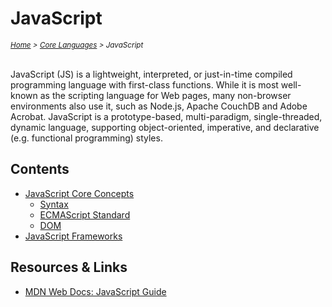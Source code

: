 # JavaScript

<em>
<sub><a href='../../README.md'>Home</a> > <a href='../core-languages.md'>Core Languages</a> > JavaScript</sub>
</em>
<br />
<br />

JavaScript (JS) is a lightweight, interpreted, or just-in-time compiled programming language with first-class functions. While it is most well-known as the scripting language for Web pages, many non-browser environments also use it, such as Node.js, Apache CouchDB and Adobe Acrobat. JavaScript is a prototype-based, multi-paradigm, single-threaded, dynamic language, supporting object-oriented, imperative, and declarative (e.g. functional programming) styles.

## Contents

* [JavaScript Core Concepts](./javascript.core/javascript.core.md)
  * [Syntax](./javascript.core/javascript.core.syntax.md)
  * [ECMAScript Standard](./javascript.core/javascript.core.ecmascript.md)
  * [DOM](./javascript.core/javascript.core.dom.md)
* [JavaScript Frameworks](./javascript.frameworks/javascript.frameworks.md)

## Resources & Links

* [MDN Web Docs: JavaScript Guide](https://developer.mozilla.org/en-US/docs/Web/JavaScript/Guide/Introduction)
